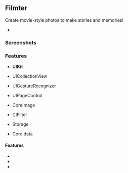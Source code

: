 ## Filmter

Create movie-style photos to make stories and memories!

-
### Screenshots
### Features
- **UIKit**
- UICollectionView
- UIGestureRecognizer
- UIPageControl

- CoreImage
- CIFilter

- Storage
- Core data
#### Features
-
-
-



